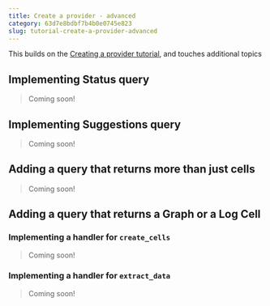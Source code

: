 ```yaml
---
title: Create a provider - advanced
category: 63d7e8bdbf7b4b0e0745e823
slug: tutorial-create-a-provider-advanced
---
```


This builds on the [Creating a provider tutorial](doc:creating-a-provider), and touches additional topics

## Implementing Status query

> Coming soon!

## Implementing Suggestions query

> Coming soon!

## Adding a query that returns more than just cells

> Coming soon!

## Adding a query that returns a Graph or a Log Cell

### Implementing a handler for `create_cells`

> Coming soon!

### Implementing a handler for `extract_data`

> Coming soon!
